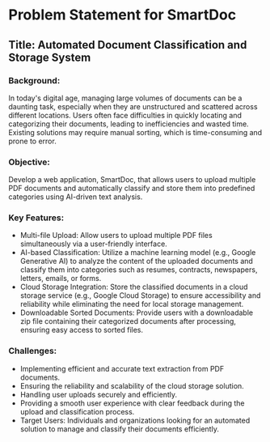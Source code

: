 # Problem Statement for SmartDoc
## Title: Automated Document Classification and Storage System

### Background: 
In today's digital age, managing large volumes of documents can be a daunting task, especially when they are unstructured and scattered across different locations. Users often face difficulties in quickly locating and categorizing their documents, leading to inefficiencies and wasted time. Existing solutions may require manual sorting, which is time-consuming and prone to error.

### Objective: 
Develop a web application, SmartDoc, that allows users to upload multiple PDF documents and automatically classify and store them into predefined categories using AI-driven text analysis.

### Key Features:

- Multi-file Upload: Allow users to upload multiple PDF files simultaneously via a user-friendly interface.<br>
- AI-based Classification: Utilize a machine learning model (e.g., Google Generative AI) to analyze the content of the uploaded documents and classify them into categories such as resumes, contracts, newspapers, letters, emails, or forms.<br>
- Cloud Storage Integration: Store the classified documents in a cloud storage service (e.g., Google Cloud Storage) to ensure accessibility and reliability while eliminating the need for local storage management.<br>
- Downloadable Sorted Documents: Provide users with a downloadable zip file containing their categorized documents after processing, ensuring easy access to sorted files.

### Challenges:

- Implementing efficient and accurate text extraction from PDF documents.<br>
- Ensuring the reliability and scalability of the cloud storage solution.<br>
- Handling user uploads securely and efficiently.<br>
- Providing a smooth user experience with clear feedback during the upload and classification process.<br>
- Target Users: Individuals and organizations looking for an automated solution to manage and classify their documents efficiently.
